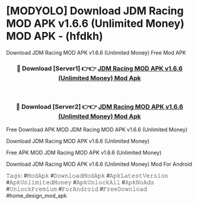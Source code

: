 # [MODYOLO] Download JDM Racing MOD APK v1.6.6 (Unlimited Money) MOD APK - (hfdkh)
Download JDM Racing MOD APK v1.6.6 (Unlimited Money) Free Mod APK

<div align="center">
<h3>🔴 Download [Server1] 👉👉 <a href="https://apk-comot.site?title=JDM_Racing_MOD_APK_v1.6.6_(Unlimited_Money)">JDM Racing MOD APK v1.6.6 (Unlimited Money) Mod Apk</a></h3><br>

<h3>🔴 Download [Server2] 👉👉 <a href="https://apk-comot.site?title=JDM_Racing_MOD_APK_v1.6.6_(Unlimited_Money)">JDM Racing MOD APK v1.6.6 (Unlimited Money) Mod Apk</a></h3>
</div>


Free Download APK MOD JDM Racing MOD APK v1.6.6 (Unlimited Money)

Download JDM Racing MOD APK v1.6.6 (Unlimited Money) 

Free APK MOD JDM Racing MOD APK v1.6.6 (Unlimited Money) 

Download JDM Racing MOD APK v1.6.6 (Unlimited Money) Mod For Android

𝚃𝚊𝚐𝚜: #𝙼𝚘𝚍𝙰𝚙𝚔 #𝙳𝚘𝚠𝚗𝚕𝚘𝚊𝚍𝙼𝚘𝚍𝙰𝚙𝚔 #𝙰𝚙𝚔𝙻𝚊𝚝𝚎𝚜𝚝𝚅𝚎𝚛𝚜𝚒𝚘𝚗 #𝙰𝚙𝚔𝚄𝚗𝚕𝚒𝚖𝚒𝚝𝚎𝚍𝙼𝚘𝚗𝚎𝚢 #𝙰𝚙𝚔𝚄𝚗𝚕𝚘𝚌𝚔𝙰𝚕𝚕 #𝙰𝚙𝚔𝙽𝚘𝙰𝚍𝚜 #𝚄𝚗𝚕𝚘𝚌𝚔𝙿𝚛𝚎𝚖𝚒𝚞𝚖 #𝙵𝚘𝚛𝙰𝚗𝚍𝚛𝚘𝚒𝚍 #𝙵𝚛𝚎𝚎𝙳𝚘𝚠𝚗𝚕𝚘𝚊𝚍 #home_design_mod_apk